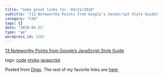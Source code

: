 ```yaml
---
title: "Some great links for  04/21/2018"
subtitle: "[13 Noteworthy Points from Google’s JavaScript Style Guide](https://medium.freecodecamp.org/google-p..."
category: "538"
tags: []
date: "2018-04-21"
type: "wp"
wordpress_id: 2282
---
```

[13 Noteworthy Points from Google’s JavaScript Style Guide](https://medium.freecodecamp.org/google-publishes-a-javascript-style-guide-here-are-some-key-lessons-1810b8ad050b?source=userActivityShare-d383785221d0-1524228762) 

 tags: [code](https://www.diigo.com/user/pitosalas/code) [styles](https://www.diigo.com/user/pitosalas/styles) [javascript](https://www.diigo.com/user/pitosalas/javascript)

Posted from [Diigo](https://www.diigo.com). The rest of my favorite links are [here](https://www.diigo.com/user/pitosalas).